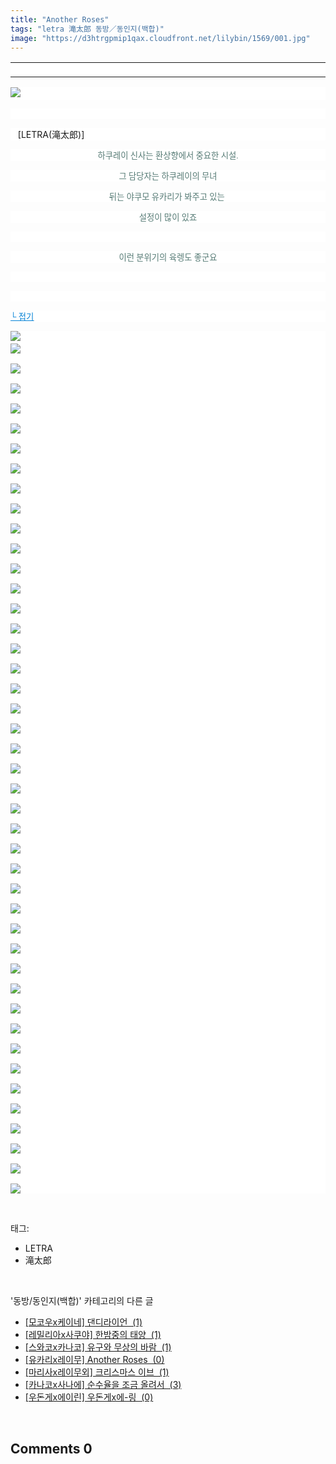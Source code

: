 ```yaml
---
title: "Another Roses"
tags: "letra 滝太郎 동방／동인지(백합)"
image: "https://d3htrgpmip1qax.cloudfront.net/lilybin/1569/001.jpg"
---
```

<div class="article">
<div class="area_view">
<div><table border="0" style="border-collapse:collapse; background: white"><colgroup><col style="width:1045px"/></colgroup><tbody valign="top"><tr><td style="padding-top: 1px; padding-left: 1px; padding-bottom: 1px; padding-right: 1px" valign="bottom"> </td></tr></tbody></table></div><p style="text-align: justify; background: white"><img src="{{ site.imgserver5 }}/lilybin/1569/001.jpg"/><span style="color:#557a74; font-family:돋움; font-size:10pt"> 
</span></p><p style="text-align: justify; background: white"> 
 </p><p style="text-align: justify; background: white">   [LETRA(滝太郎)]</p><p style="text-align: center; background: white"><span style="color:#557a74; font-family:돋움; font-size:10pt">하쿠레이 신사는 환상향에서 중요한 시설.
</span></p><p style="text-align: center; background: white"><span style="color:#557a74; font-family:돋움; font-size:10pt">그 담당자는 하쿠레이의 무녀
</span></p><p style="text-align: center; background: white"><span style="color:#557a74; font-family:돋움; font-size:10pt">뒤는 야쿠모 유카리가 봐주고 있는 
</span></p><p style="text-align: center; background: white"><span style="color:#557a74; font-family:돋움; font-size:10pt">설정이 많이 있죠
</span></p><p style="text-align: center; background: white"> 
 </p><p style="text-align: center; background: white"><span style="color:#557a74; font-family:돋움; font-size:10pt">이런 분위기의 육렝도 좋군요
</span></p><p style="text-align: justify; background: white"> 
 </p><p style="text-align: justify; background: white"> 
 </p><p style="text-align: justify; background: white"><a href="http://blog.naver.com/PostView.nhn?blogId=cjb0236&amp;logNo=150179054930&amp;parentCategoryNo=&amp;categoryNo=41&amp;viewDate=&amp;isShowPopularPosts=false&amp;from=postView"><span style="color:#0482d6; font-family:돋움; font-size:10pt; text-decoration:underline">└ 접기</span></a><span style="color:#557a74; font-family:돋움; font-size:10pt">
</span></p><p style="text-align: justify; background: white"><img src="{{ site.imgserver5 }}/lilybin/1569/002.jpg"/><span style="color:#557a74; font-family:돋움; font-size:10pt"><br/><img src="{{ site.imgserver5 }}/lilybin/1569/003.jpg"/><br/><br/><img src="{{ site.imgserver5 }}/lilybin/1569/004.jpg"/><br/><br/><img src="{{ site.imgserver5 }}/lilybin/1569/005.jpg"/><br/><br/><img src="{{ site.imgserver5 }}/lilybin/1569/006.jpg"/><br/><br/><img src="{{ site.imgserver5 }}/lilybin/1569/007.jpg"/><br/><br/><img src="{{ site.imgserver5 }}/lilybin/1569/008.jpg"/><br/><br/><img src="{{ site.imgserver5 }}/lilybin/1569/009.jpg"/><br/><br/><img src="{{ site.imgserver5 }}/lilybin/1569/010.jpg"/><br/><br/><img src="{{ site.imgserver5 }}/lilybin/1569/011.jpg"/><br/><br/><img src="{{ site.imgserver5 }}/lilybin/1569/012.jpg"/><br/><br/><img src="{{ site.imgserver5 }}/lilybin/1569/013.jpg"/><br/><br/><img src="{{ site.imgserver5 }}/lilybin/1569/014.jpg"/><br/><br/><img src="{{ site.imgserver5 }}/lilybin/1569/015.jpg"/><br/><br/><img src="{{ site.imgserver5 }}/lilybin/1569/016.jpg"/><br/><br/><img src="{{ site.imgserver5 }}/lilybin/1569/017.jpg"/><br/><br/><img src="{{ site.imgserver5 }}/lilybin/1569/018.jpg"/><br/><br/><img src="{{ site.imgserver5 }}/lilybin/1569/019.jpg"/><br/><br/><img src="{{ site.imgserver5 }}/lilybin/1569/020.jpg"/><br/><br/><img src="{{ site.imgserver5 }}/lilybin/1569/021.jpg"/><br/><br/><img src="{{ site.imgserver5 }}/lilybin/1569/022.jpg"/><br/><br/><img src="{{ site.imgserver5 }}/lilybin/1569/023.jpg"/><br/><br/><img src="{{ site.imgserver5 }}/lilybin/1569/024.jpg"/><br/><br/><img src="{{ site.imgserver5 }}/lilybin/1569/025.jpg"/><br/><br/><img src="{{ site.imgserver5 }}/lilybin/1569/026.jpg"/><br/><br/><img src="{{ site.imgserver5 }}/lilybin/1569/027.jpg"/><br/><br/><img src="{{ site.imgserver5 }}/lilybin/1569/028.jpg"/><br/><br/><img src="{{ site.imgserver5 }}/lilybin/1569/029.jpg"/><br/><br/><img src="{{ site.imgserver5 }}/lilybin/1569/030.jpg"/><br/><br/><img src="{{ site.imgserver5 }}/lilybin/1569/031.jpg"/><br/><br/><img src="{{ site.imgserver5 }}/lilybin/1569/032.jpg"/><br/><br/><img src="{{ site.imgserver5 }}/lilybin/1569/033.jpg"/><br/><br/><img src="{{ site.imgserver5 }}/lilybin/1569/034.jpg"/><br/><br/><img src="{{ site.imgserver5 }}/lilybin/1569/035.jpg"/><br/><br/><img src="{{ site.imgserver5 }}/lilybin/1569/036.jpg"/><br/><br/><img src="{{ site.imgserver5 }}/lilybin/1569/037.jpg"/><br/><br/><img src="{{ site.imgserver5 }}/lilybin/1569/038.jpg"/><br/><br/><img src="{{ site.imgserver5 }}/lilybin/1569/039.jpg"/><br/><br/><img src="{{ site.imgserver5 }}/lilybin/1569/040.jpg"/><br/><br/><img src="{{ site.imgserver5 }}/lilybin/1569/041.jpg"/><br/><br/><img src="{{ site.imgserver5 }}/lilybin/1569/042.jpg"/><br/><br/><img src="{{ site.imgserver5 }}/lilybin/1569/043.jpg"/><br/><br/><img src="{{ site.imgserver5 }}/lilybin/1569/044.jpg"/><br/><br/><img src="{{ site.imgserver5 }}/lilybin/1569/045.jpg"/></span></p>
</div></div><br/>
<div class="tagTrail">
<p>태그: </p>
<ul>
<li>LETRA</li>
<li>滝太郎</li>
</ul>
</div><br/>
<div class="another">
<p>'동방/동인지(백합)' 카테고리의 다른 글</p>
<ul>
<li><a href="/lilybin_1572">
[모코우x케이네] 댄디라이언  (1)
</a></li>
<li><a href="/lilybin_1571">
[레밀리아x사쿠야] 한밤중의 태양  (1)
</a></li>
<li><a href="/lilybin_1570">
[스와코x카나코] 유구와 무상의 바람  (1)
</a></li>
<li><a href="/lilybin_1569">
[유카리x레이무] Another Roses  (0)
</a></li>
<li><a href="/lilybin_1568">
[마리사x레이무외] 크리스마스 이브  (1)
</a></li>
<li><a href="/lilybin_1567">
[카나코x사나에] 순수율을 조금 올려서  (3)
</a></li>
<li><a href="/lilybin_1566">
[우돈게x에이린] 우돈게x에-링  (0)
</a></li>
</ul>
</div><br/>
<div class="comment">
<h2 class="bold">Comments <span id="commentCount1569">0</span></h2>
<div style="clear:both;">
<div id="entry1569Comment" style="display:block">
</div>
</div>
</div><br/>
<br/>
<p id="refer"></p>
<br/>


